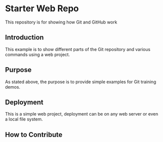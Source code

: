 # Starter Web Repo

This repository is for showing how Git and GitHub work

## Introduction

This example is to show different parts of the Git repository and various commands using a web project.

## Purpose

As stated above, the purpose is to provide simple examples for Git training demos.

## Deployment

This is a simple web project, deployment can be on any web server or even a local file system.

## How to Contribute